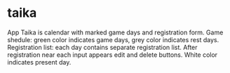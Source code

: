 # taika

App Taika is calendar with marked game days and registration form.
Game shedule: green color indicates game days, grey color indicates rest days.
Registration list: each day contains separate registration list. After registration near each input appears edit and delete buttons.
White color indicates present day.
